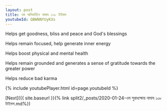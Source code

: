 ```yaml
---
layout: post
title: ওম অনিভর্তিনে নামায ১০৮ টাইমস
youtubeId: QBWNNYUyKXs
---
```

 
 
Helps get goodness, bliss and peace and God's blessings
 
Helps remain focused, help generate inner energy 
 
Helps boost physical and mental health 
 
Helps remain grounded and generates a sense of gratitude towards the greater power 
 
Helps reduce bad karma
 
 
 
 


{% include youtubePlayer.html id=page.youtubeId %}
 
[Next]({{ site.baseurl }}{% link  split2/_posts/2020-01-24-ওম সুরাধ্যক্ষায় নামায  ১০৮ টাইমস.md%})
 
